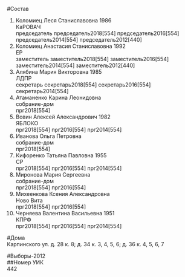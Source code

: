 #Состав  
1. Коломиец Леся Станиславовна 1986  
    КаРОВАЧ  
    председатель председатель2018[554] председатель2016[554] председатель2014[554] председатель2012[440]  
2. Коломиец Анастасия Станиславовна 1992  
    ЕР  
    заместитель заместитель2018[554] заместитель2016[554] заместитель2014[554] заместитель2012[440]  
3. Алябина Мария Викторовна 1985  
    ЛДПР  
    секретарь секретарь2018[554] секретарь2016[554] секретарь2014[554]  
4. Атаманенко Карина Леонидовна  
    собрание-дом  
    прг2018[554]  
5. Вовин Алексей Александрович 1982  
    ЯБЛОКО  
    прг2018[554] прг2016[554] прг2014[554]  
6. Иванова Ольга Петровна  
    собрание-дом  
    прг2018[554]  
7. Кифоренко Татьяна Павловна 1955  
    СР  
    прг2018[554] прг2016[554] прг2014[554]  
8. Миронова Мария Сергеевна  
    собрание-дом  
    прг2018[554] прг2016[554]  
9. Михеенкова Ксения Александровна  
    Ново Вита  
    прг2018[554] прг2016[554]  
10. Черняева Валентина Васильевна 1951  
    КПРФ  
    прг2018[554] прг2016[554] прг2014[554]  
  
#Дома  
Карпинского ул. д. 28 к. 8; д. 34 к. 3, 4, 5, 6; д. 36 к. 4, 5, 6, 7  
  
#Выборы-2012  
##Номер УИК  
442  

